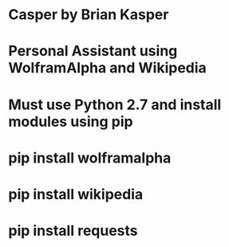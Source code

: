 # Casper by Brian Kasper
# Personal Assistant using WolframAlpha and Wikipedia
# Must use Python 2.7 and install modules using pip

# pip install wolframalpha
# pip install wikipedia
# pip install requests
